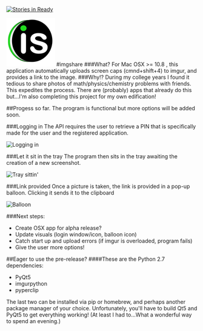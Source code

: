 [![Stories in Ready](https://badge.waffle.io/ACollectionOfAtoms/imgshare.png?label=ready&title=Ready)](https://waffle.io/ACollectionOfAtoms/imgshare)

![Lovely Icon](https://raw.githubusercontent.com/ACollectionOfAtoms/imgshare/master/icons/ico-128.png)
#imgshare
###What?
For Mac OSX >= 10.8 , this application automatically uploads screen caps (cmnd+shift+4) to imgur, and provides a link to the image.
###Why!?
During my college years I found it tedious to share photos of math/physics/chemistry problems with friends. This expedites the process. There are (probably) apps that already do this but...I'm also completing this project for my own edification! 

##Progess so far.
The program is functional but more options will be added soon.

###Logging in
The API requires the user to retrieve a PIN that is specifically made for the user and the registered application.

![Logging in](http://i.imgur.com/rNPLSL5.png)

###Let it sit in the tray
The program then sits in the tray awaiting the creation of a new screenshot.

![Tray sittin'](http://i.imgur.com/74sKufs.png)

###Link provided
Once a picture is taken, the link is provided in a pop-up balloon. Clicking it sends it to the clipboard

![Balloon](http://i.imgur.com/njKMiRD.png)

###Next steps:
  * Create OSX app for alpha release?
  * Update visuals (login window/icon, balloon icon)
  * Catch start up and upload errors (if imgur is overloaded, program fails)
  * Give the user more options!

##Eager to use the pre-release?
####These are the Python 2.7 dependencies:
  * PyQt5
  * imgurpython
  * pyperclip

The last two can be installed via pip or homebrew, and perhaps another package manager of your choice. Unfortunately, you'll have to build Qt5 and PyQt5 to get everything working! (At least I had to...What a wonderful way to spend an evening.)

